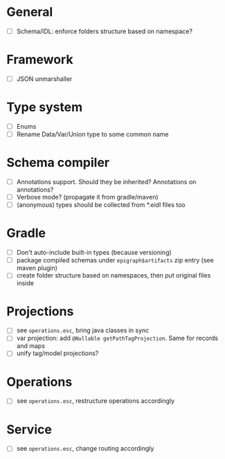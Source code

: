 # General
- [ ] Schema/IDL: enforce folders structure based on namespace?

# Framework
- [ ] JSON unmarshaller

# Type system
- [ ] Enums
- [ ] Rename Data/Var/Union type to some common name

# Schema compiler
- [ ] Annotations support. Should they be inherited? Annotations on annotations?
- [ ] Verbose mode? (propagate it from gradle/maven)
- [ ] (anonymous) types should be collected from *.eidl files too

# Gradle
- [ ] Don't auto-include built-in types (because versioning)
- [ ] package compiled schemas under `epigraph$artifacts` zip entry (see maven plugin)
- [ ] create folder structure based on namespaces, then put original files inside

# Projections
- [ ] see `operations.esc`, bring java classes in sync
- [ ] var projection: add `@Nullable getPathTagProjection`. Same for records and maps
- [ ] unify tag/model projections?

# Operations  
- [ ] see `operations.esc`, restructure operations accordingly

# Service
- [ ] see `operations.esc`, change routing accordingly
